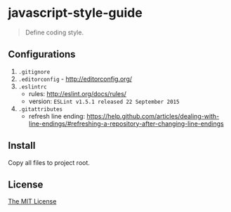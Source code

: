 # javascript-style-guide

> Define coding style.

## Configurations

1. `.gitignore`
2. `.editorconfig` - http://editorconfig.org/
3. `.eslintrc`
    - rules: http://eslint.org/docs/rules/
    - version: `ESLint v1.5.1 released 22 September 2015`
4. `.gitattributes`
    - refresh line ending: https://help.github.com/articles/dealing-with-line-endings/#refreshing-a-repository-after-changing-line-endings

## Install

Copy all files to project root.

## License

[The MIT License](http://piecioshka.mit-license.org)
